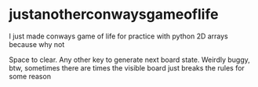 # justanotherconwaysgameoflife
I just made conways game of life for practice with python 2D arrays because why not

Space to clear.
Any other key to generate next board state.
Weirdly buggy, btw, sometimes there are times the visible board just breaks the rules for some reason
